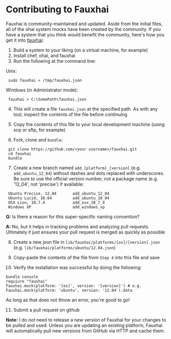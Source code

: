 # Contributing to Fauxhai

Fauxhai is community-maintained and updated. Aside from the initial files, all of the ohai system mocks have been created by the community. If you have a system that you think would benefit the community, here's how you get it into [fauxhai](https://github.com/chefspec/fauxhai):

1. Build a system to your liking (on a virtual machine, for example)
2. Install chef, ohai, and fauxhai
3. Run the following at the command line:

  Unix:

  ```
   sudo fauxhai > /tmp/fauxhai.json
  ```

  Windows (in Administrator mode):

  ```
   fauxhai > C:\SomePath\fauxhai.json
  ```

4. This will create a file `fauxhai.json` at the specified path. As with any tool, inspect the contents of the file before continuing

5. Copy the contents of this file to your local development machine (using scp or sftp, for example)
6. Fork, clone and `bundle`:

  ```
   git clone https://github.com/<your username>/fauxhai.git
   cd fauxhai
   bundle
  ```

7. Create a new branch named `add_[platform]_[version]` (e.g. `add_ubuntu_12_04`) without dashes and dots replaced with underscores. Be sure to use the official version number, not a package name (e.g. '12_04', not 'precise') if available:

  ```
   Ubuntu Precise, 12.04       add_ubuntu_12_04
   Ubuntu Lucid, 10.04         add_ubuntu_10_04
   OSX Lion, 10.7.4            add_osx_10_7_4
   Windows XP                  add_windows_xp
  ```

  **Q:** Is there a reason for this super-specific naming convention?

  **A:** No, but it helps in tracking problems and analyzing pull requests. Ultimately it just ensures your pull request is merged as quickly as possible

8. Create a new json file in `lib/fauxhai/platforms/[os]/[version].json` (e.g. `lib/fauxhai/platforms/ubuntu/12.04.json`)

9. Copy-paste the contents of the file from `Step 4` into this file and save
10. Verify the installation was successful by doing the following:

  ```
  bundle console
  requiure "fauxhai"
  Fauxhai.mock(platform: '[os]', version: '[version]') # e.g. Fauxhai.mock(platform: 'ubuntu', version: '12.04').data
  ```

  As long as that does not throw an error, you're good to go!

11. Submit a pull request on github

**Note:** I do _not_ need to release a new version of Fauxhai for your changes to be pulled and used. Unless you are updating an existing platform, Fauxhai will automatically pull new versions from GitHub via HTTP and cache them.